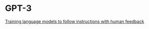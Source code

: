 # GPT-3
[Training language models to follow instructions with human feedback](https://arxiv.org/pdf/2203.02155)
